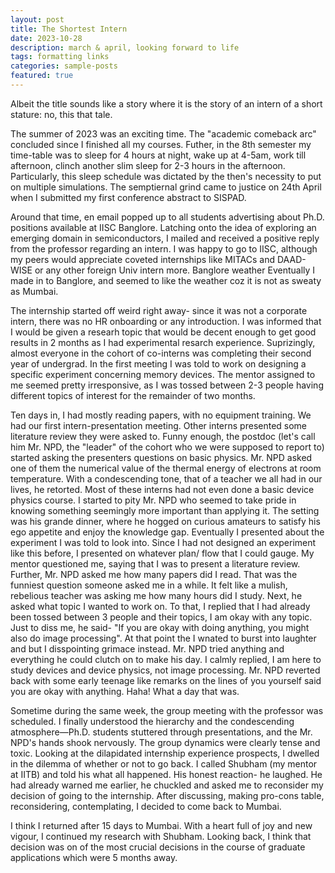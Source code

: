 ```yaml
---
layout: post
title: The Shortest Intern
date: 2023-10-28
description: march & april, looking forward to life
tags: formatting links
categories: sample-posts
featured: true
---
```


Albeit the title sounds like a story where it is the story of an intern of a short stature: no, this that tale.

The summer of 2023 was an exciting time. The "academic comeback arc" concluded since I finished all my courses. Futher, in the 8th semester my time-table was to sleep for 4 hours at night, wake up at 4-5am, work till afternoon, clinch another slim sleep for 2-3 hours in the afternoon. Particularly, this sleep schedule was dictated by the then's necessity to put on multiple simulations. The semptiernal grind came to justice on 24th April when I submitted my first conference abstract to SISPAD. 

Around that time, en email popped up to all students advertising about Ph.D. positions available at IISC Banglore. Latching onto the idea of exploring an emerging domain in semiconductors, I mailed and received a positive reply from the professor regarding an intern. I was happy to go to IISC, although my peers would appreciate coveted internships like MITACs and DAAD-WISE or any other foreign Univ intern more. Banglore weather Eventually I made in to Banglore, and seemed to like the weather coz it is
not as sweaty as Mumbai. 

The internship started off weird right away- since it was not a corporate intern, there was no HR onboarding or any introduction. I was informed that I would be given a researh topic that would be decent enough to get good results in 2 months as I had experimental resarch experience. Suprizingly, almost everyone in the cohort of co-interns was completing their second year of undergrad. In the first meeting I was told to work on designing a specific experiment concerning memory devices. The mentor assigned to me seemed pretty irresponsive, as I was tossed between 2-3 people having different topics of interest for the remainder of two months. 

Ten days in, I had mostly reading papers, with no equipment training. We had our first intern-presentation meeting. Other interns presented some literature review they were asked to. Funny enough, the postdoc (let's call him Mr. NPD, the "leader" of the cohort who we were supposed to report to) started asking the presenters questions on basic physics. Mr. NPD asked one of them the numerical value of the thermal energy of electrons at room temperature. With a condescending tone, that of a teacher we all had in our lives, he retorted. Most of these interns had not even done a basic device physics course. I started to pity Mr. NPD who seemed to take pride in knowing something seemingly more important than applying it. The setting was his grande dinner, where he hogged on curious amateurs to satisfy his ego appetite and enjoy the knowledge gap. Eventually I presented about the experiment I was told to look into. Since I had not designed an experiment like this before, I presented on whatever plan/ flow that I could gauge. My mentor questioned me, saying that I was to present a literature review. Further, Mr. NPD asked me how many papers did I read. That was the funniest question someone asked me in a while. It felt like a mulish, rebelious teacher was asking me how many hours did I study. Next, he asked what topic I wanted to work on. To that, I replied that I had already been tossed between 3 people and their topics, I am okay with any topic. Just to diss me, he said- "If you are okay with doing anything, you might also do image processing". At that point the I wnated to burst into laughter and but I disspointing grimace instead. Mr. NPD tried anything and everything he could clutch on to make his day. I calmly replied, I am here to study devices and device physics, not image processing. Mr. NPD reverted back with some early teenage like remarks on the lines of you yourself said you are okay with anything. Haha! What a day that was. 

Sometime during the same week, the group meeting with the professor was scheduled. I finally understood the hierarchy and the condescending atmosphere—Ph.D. students stuttered through presentations, and the Mr. NPD's hands shook nervously. The group dynamics were clearly tense and toxic. Looking at the dilapidated internship experience prospects, I dwelled in the dilemma of whether or not to go back. I called Shubham (my mentor at IITB) and told his what all happened. His honest reaction- he laughed. He had already warned me earlier, he chuckled and asked me to reconsider my decision of going to the internship. After discussing, making pro-cons table, reconsidering, contemplating, I decided to come back to Mumbai. 

I think I returned after 15 days to Mumbai. With a heart full of joy and new vigour, I continued my research with Shubham. Looking back, I think that decision was on of the most crucial decisions in the course of graduate applications which were 5 months away. 